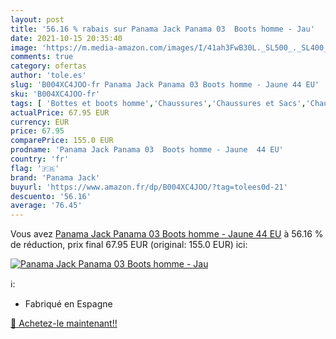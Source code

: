 ```yaml
---
layout: post
title: '56.16 % rabais sur Panama Jack Panama 03  Boots homme - Jau'
date: 2021-10-15 20:35:40
image: 'https://m.media-amazon.com/images/I/41ah3FwB30L._SL500_._SL400_.jpg'
comments: true
category: ofertas
author: 'tole.es'
slug: 'B004XC4JOO-fr Panama Jack Panama 03 Boots homme - Jaune 44 EU'
sku: 'B004XC4JOO-fr'
tags: [ 'Bottes et boots homme','Chaussures','Chaussures et Sacs','Chaussures homme','panama jack', ]
actualPrice: 67.95 EUR
currency: EUR
price: 67.95
comparePrice: 155.0 EUR
prodname: 'Panama Jack Panama 03  Boots homme - Jaune  44 EU'
country: 'fr'
flag: '🇫🇷'
brand: 'Panama Jack'
buyurl: 'https://www.amazon.fr/dp/B004XC4JOO/?tag=tolees0d-21'
descuento: '56.16'
average: '76.45'
---
```


Vous avez [Panama Jack Panama 03  Boots homme - Jaune  44 EU](https://www.amazon.fr/dp/B004XC4JOO/?tag=tolees0d-21)  à  56.16 % de réduction, prix final  67.95 EUR (original: 155.0 EUR) ici:

[![Panama Jack Panama 03  Boots homme - Jau](https://m.media-amazon.com/images/I/41ah3FwB30L._SL500_._SL400_.jpg)](https://www.amazon.fr/dp/B004XC4JOO/?tag=tolees0d-21)

ℹ️:

- Fabriqué en Espagne

[🛒 Achetez-le maintenant!!](https://www.amazon.fr/dp/B004XC4JOO/?tag=tolees0d-21)
